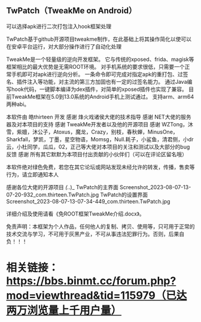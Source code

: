 ## TwPatch（TweakMe on Android）
可以选择apk进行二次打包注入hook框架处理
              
TwPatch基于github开源项目tweakme制作，在此基础上将其操作简化以使可以在安卓平台运行，对大部分操作进行了自动化处理
  
TweakMe是一个轻量级的逆向开发框架。 它与传统的xposed、frida、magisk等框架相比的最大优势是无需ROOT环境。 对手机系统的要求很低，只需要一个正常手机即可对apk进行逆向分析。 一条命令即可完成对指定apk的重打包、过签名、插件注入等功能，对主流的第三方加固也有一定的过签名能力。 通过Java编写hook代码，一键脚本编译为dex插件，对简单的xposed插件也实现了兼容。 目前TweakMe框架在5.0到13.0系统的Android手机上测试通过。 支持arm、arm64两种abi。 
            
本软件由 皓thirteen 开发
感谢 烽火戏诸侯大佬的技术指导
感谢 NET大佬的服务器及对本项目的支持
感谢 TweakMe开发者以及他的开源项目
感谢 WZTong，沐雪，紫嬗，沐公子，Atoxus，魔龙，Crazy，别枝，春秋蝉，MinusOne，Sharkfall，梦凯，丁墨，星空物语，Momsg，Null.耗子，小鲨鱼，清君侧，小dr云，小杜同学，瓜瓜，02，正己等大佬对本项目的关注和测试以及大部分的bug反馈
感谢 所有其它默默为本项目付出贡献的小伙伴们（可以在评论区留名哦）

本软件绝对绿色免费，若您在其它论坛或网站发现未经允许的转发，传播，售卖等行为，请立即通知本人
              
感谢各位大佬的开源项目 _(._.)_
TwPatch的主界面
Screenshot_2023-08-07-13-07-20-932_com.thirteen.TwPatch.jpg
TwPatch的设置界面
Screenshot_2023-08-07-13-07-34-449_com.thirteen.TwPatch.jpg

详细介绍及使用请看《免ROOT框架TweakMe介绍.docx》。


免责声明：本框架为个人作品，任何他人的复制、拷贝、使用等，只可用于正常的技术交流与学习，不可用于灰黑产业，不可从事违法犯罪行为。否则，后果自负！！！




# 相关链接：https://bbs.binmt.cc/forum.php?mod=viewthread&tid=115979（已达两万浏览量上千用户量）

